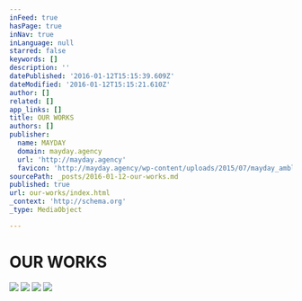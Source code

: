 ```yaml
---
inFeed: true
hasPage: true
inNav: true
inLanguage: null
starred: false
keywords: []
description: ''
datePublished: '2016-01-12T15:15:39.609Z'
dateModified: '2016-01-12T15:15:21.610Z'
author: []
related: []
app_links: []
title: OUR WORKS
authors: []
publisher:
  name: MAYDAY
  domain: mayday.agency
  url: 'http://mayday.agency'
  favicon: 'http://mayday.agency/wp-content/uploads/2015/07/mayday_amblem-siyah.jpg'
sourcePath: _posts/2016-01-12-our-works.md
published: true
url: our-works/index.html
_context: 'http://schema.org'
_type: MediaObject

---
```

# OUR WORKS
![](https://the-grid-user-content.s3-us-west-2.amazonaws.com/2aeb40d0-3abf-49c4-84a5-873eb8ec8ec2.jpg)
![](https://the-grid-user-content.s3-us-west-2.amazonaws.com/5bbb3539-55a7-4ebc-9753-04044cd5e34d.jpg)
![](https://the-grid-user-content.s3-us-west-2.amazonaws.com/8f4dfae2-296a-49d9-80f0-38a6cbef7578.jpg)
![](https://the-grid-user-content.s3-us-west-2.amazonaws.com/8b26356e-5f96-4a73-8d3b-edf29ea9b9e9.jpg)